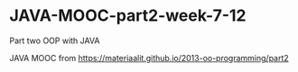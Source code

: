 # JAVA-MOOC-part2-week-7-12
Part two OOP with JAVA

JAVA MOOC from https://materiaalit.github.io/2013-oo-programming/part2
